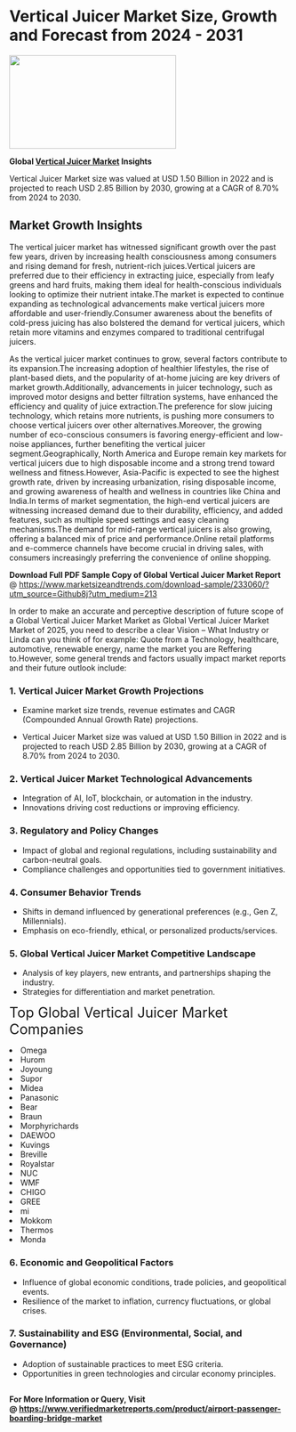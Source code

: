 <H1>Vertical Juicer Market Size, Growth and Forecast from 2024 - 2031</H1><img class="aligncenter size-medium wp-image-584254" src="https://thirdeyenews.in/wp-content/uploads/2024/09/Global-Market-Research-300x168.jpeg" alt="" width="300" height="168" /><p><strong>Global&nbsp;<a href="https://www.marketsizeandtrends.com/download-sample/233060/?utm_source=Github8j?utm_medium=213">Vertical Juicer Market</a> Insights</strong></p><p>Vertical Juicer Market size was valued at USD 1.50 Billion in 2022 and is projected to reach USD 2.85 Billion by 2030, growing at a CAGR of 8.70% from 2024 to 2030.</p><p><h2>Market Growth Insights</h2> <p>The vertical juicer market has witnessed significant growth over the past few years, driven by increasing health consciousness among consumers and rising demand for fresh, nutrient-rich juices.Vertical juicers are preferred due to their efficiency in extracting juice, especially from leafy greens and hard fruits, making them ideal for health-conscious individuals looking to optimize their nutrient intake.The market is expected to continue expanding as technological advancements make vertical juicers more affordable and user-friendly.Consumer awareness about the benefits of cold-press juicing has also bolstered the demand for vertical juicers, which retain more vitamins and enzymes compared to traditional centrifugal juicers.</p> <p>As the vertical juicer market continues to grow, several factors contribute to its expansion.The increasing adoption of healthier lifestyles, the rise of plant-based diets, and the popularity of at-home juicing are key drivers of market growth.Additionally, advancements in juicer technology, such as improved motor designs and better filtration systems, have enhanced the efficiency and quality of juice extraction.The preference for slow juicing technology, which retains more nutrients, is pushing more consumers to choose vertical juicers over other alternatives.Moreover, the growing number of eco-conscious consumers is favoring energy-efficient and low-noise appliances, further benefiting the vertical juicer segment.Geographically, North America and Europe remain key markets for vertical juicers due to high disposable income and a strong trend toward wellness and fitness.However, Asia-Pacific is expected to see the highest growth rate, driven by increasing urbanization, rising disposable income, and growing awareness of health and wellness in countries like China and India.In terms of market segmentation, the high-end vertical juicers are witnessing increased demand due to their durability, efficiency, and added features, such as multiple speed settings and easy cleaning mechanisms.The demand for mid-range vertical juicers is also growing, offering a balanced mix of price and performance.Online retail platforms and e-commerce channels have become crucial in driving sales, with consumers increasingly preferring the convenience of online shopping.<p><span class=""><strong>Download Full PDF Sample Copy of Global Vertical Juicer Market Report</strong> @ <a href="https://www.marketsizeandtrends.com/download-sample/233060/?utm_source=Github8j?utm_medium=213" target="_blank">https://www.marketsizeandtrends.com/download-sample/233060/?utm_source=Github8j?utm_medium=213</a></span></p><p>In order to make an accurate and perceptive description of future scope of a Global&nbsp;Vertical Juicer Market Market as Global&nbsp;Vertical Juicer Market Market of 2025, you need to describe a clear Vision &ndash; What Industry or Linda can you think of for example: Quote from a Technology, healthcare, automotive, renewable energy, name the market you are Reffering to.However, some general trends and factors usually impact market reports and their future outlook include:</p><h3>1.&nbsp;<strong>Vertical Juicer Market Growth Projections</strong></h3><ul><li>Examine market size trends, revenue estimates and CAGR (Compounded Annual Growth Rate) projections.</li><li><p>Vertical Juicer Market size was valued at USD 1.50 Billion in 2022 and is projected to reach USD 2.85 Billion by 2030, growing at a CAGR of 8.70% from 2024 to 2030.</p></li></ul><h3>2.&nbsp;<strong>Vertical Juicer Market Technological Advancements</strong></h3><ul><li>Integration of AI, IoT, blockchain, or automation in the industry.</li><li>Innovations driving cost reductions or improving efficiency.</li></ul><h3>3.&nbsp;<strong>Regulatory and Policy Changes</strong></h3><ul><li>Impact of global and regional regulations, including sustainability and carbon-neutral goals.</li><li>Compliance challenges and opportunities tied to government initiatives.</li></ul><h3>4.&nbsp;<strong>Consumer Behavior Trends</strong></h3><ul><li>Shifts in demand influenced by generational preferences (e.g., Gen Z, Millennials).</li><li>Emphasis on eco-friendly, ethical, or personalized products/services.</li></ul><h3>5.&nbsp;<strong>Global Vertical Juicer Market Competitive Landscape</strong></h3><ul><li>Analysis of key players, new entrants, and partnerships shaping the industry.</li><li>Strategies for differentiation and market penetration.</li></ul><p data-pm-slice="1 1 []"><span style="color: inherit; font-family: inherit; font-size: 25px;">Top Global Vertical Juicer Market Companies</span></p><div class="" data-test-id=""><p><li>Omega</li><li> Hurom</li><li> Joyoung</li><li> Supor</li><li> Midea</li><li> Panasonic</li><li> Bear</li><li> Braun</li><li> Morphyrichards</li><li> DAEWOO</li><li> Kuvings</li><li> Breville</li><li> Royalstar</li><li> NUC</li><li> WMF</li><li> CHIGO</li><li> GREE</li><li> mi</li><li> Mokkom</li><li> Thermos</li><li> Monda</li></p></div><h3>6.&nbsp;<strong>Economic and Geopolitical Factors</strong></h3><ul><li>Influence of global economic conditions, trade policies, and geopolitical events.</li><li>Resilience of the market to inflation, currency fluctuations, or global crises.</li></ul><h3>7.&nbsp;<strong>Sustainability and ESG (Environmental, Social, and Governance)</strong></h3><ul><li>Adoption of sustainable practices to meet ESG criteria.</li><li>Opportunities in green technologies and circular economy principles.</li></ul><h2><strong style="font-size: 14px;">For More Information or Query, Visit @&nbsp;</strong><a style="background-color: #ffffff; font-size: 14px;" href="https://www.marketsizeandtrends.com/report/vertical-juicer-market/" target="_blank">https://www.verifiedmarketreports.com/product/airport-passenger-boarding-bridge-market</a></h2>